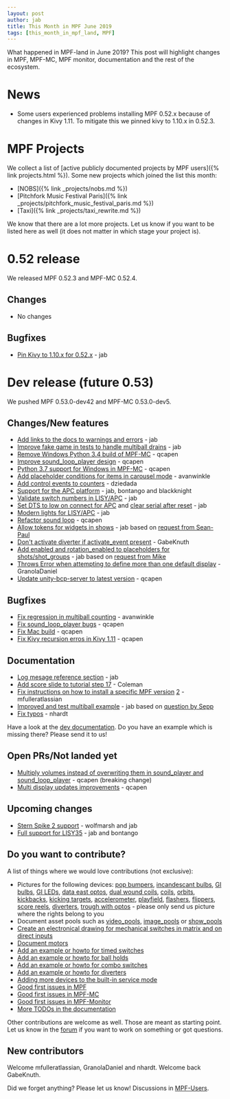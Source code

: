 ```yaml
---
layout: post
author: jab
title: This Month in MPF June 2019
tags: [this_month_in_mpf_land, MPF]
---
```

What happened in MPF-land in June 2019?
This post will highlight changes in MPF, MPF-MC, MPF monitor, documentation
and the rest of the ecosystem.

# News

* Some users experienced problems installing MPF 0.52.x because of changes in Kivy 1.11.
  To mitigate this we pinned kivy to 1.10.x in 0.52.3.

# MPF Projects

We collect a list of [active publicly documented projects by MPF users]({% link projects.html %}).
Some new projects which joined the list this month:

* [NOBS]({% link _projects/nobs.md %})
* [Pitchfork Music Festival Paris]({% link _projects/pitchfork_music_festival_paris.md %})
* [Taxi]({% link _projects/taxi_rewrite.md %})

We know that there are a lot more projects. Let us know if you want to be listed here as well (it does not matter in which stage your project is).

# 0.52 release

We released MPF 0.52.3 and MPF-MC 0.52.4.

## Changes

* No changes

## Bugfixes

* [Pin Kivy to 1.10.x for 0.52.x](https://github.com/missionpinball/mpf-mc/commit/1367d64240873513ca6faa6908b96d5484c5229a) - jab

# Dev release (future 0.53)

We pushed MPF 0.53.0-dev42 and MPF-MC 0.53.0-dev5.

## Changes/New features

* [Add links to the docs to warnings and errors](https://github.com/missionpinball/mpf/pull/1380) - jab
* [Improve fake game in tests to handle multiball drains](https://github.com/missionpinball/mpf/commit/458927fca909510ef5df643e6947a886862a2aa9) - jab
* [Remove Windows Python 3.4 build of MPF-MC](https://github.com/missionpinball/mpf-mc/commit/ad6e0fdb5bcd4bdad142b1ac563696f61b60733d) - qcapen
* [Improve sound_loop_player design](https://github.com/missionpinball/mpf-mc/pull/374) - qcapen
* [Python 3.7 support for Windows in MPF-MC](https://github.com/missionpinball/mpf-mc/commit/4dda4261fe527fec829e9e3e3488af8e407a7daf) - qcapen
* [Add placeholder conditions for items in carousel mode](https://github.com/missionpinball/mpf/pull/1381) - avanwinkle
* [Add control events to counters](https://github.com/missionpinball/mpf/pull/1342) - dziedada
* [Support for the APC platform](https://github.com/missionpinball/mpf/issues/1345) - jab, bontango and blackknight
* [Validate switch numbers in LISY/APC](https://github.com/missionpinball/mpf/commit/b39bc2759eb83bb1160ca0b3a70247ddeb4aa7a9) - jab
* [Set DTS to low on connect for APC](https://github.com/missionpinball/mpf/commit/43f0585fcc75535435085189ec1f66128c308db5) and [clear serial after reset](https://github.com/missionpinball/mpf/commit/4f1198fd3302ebd1fe8aefa2455056975ac1d065) - jab
* [Modern lights for LISY/APC](https://github.com/missionpinball/mpf/commit/39642c7b3540005e8a4f775805302a8e4dadb484) - jab
* [Refactor sound loop](https://github.com/missionpinball/mpf-mc/pull/374) - qcapen
* [Allow tokens for widgets in shows](https://github.com/missionpinball/mpf/commit/4782dde5fca0f57603d0c82d221a1947887a6cd6) - jab based on [request from Sean-Paul](https://groups.google.com/forum/#!topic/mpf-users/lUd6Z2lU_eo)
* [Don't activate diverter if activate_event present](https://github.com/missionpinball/mpf/pull/1386) - GabeKnuth
* [Add enabled and rotation_enabled to placeholders for shots/shot_groups](https://github.com/missionpinball/mpf/pull/1387) - jab based on [request from Mike](https://groups.google.com/forum/#!topic/mpf-users/_EBF2tkfabI)
* [Throws Error when attempting to define more than one default display](https://github.com/missionpinball/mpf-mc/pull/376) - GranolaDaniel
* [Update unity-bcp-server to latest version](https://github.com/missionpinball/unity-bcp-server/commit/61a827fcf6136bd9237678f6b9ccebecc8356737) - qcapen
 
## Bugfixes

* [Fix regression in multiball counting](https://github.com/missionpinball/mpf/pull/1377) - avanwinkle
* [Fix sound_loop_player bugs](https://github.com/missionpinball/mpf-mc/commit/f14b5214246188e3cd61d9eef2193f17ff9548e5) - qcapen
* [Fix Mac build](https://github.com/missionpinball/mpf-mc/commit/2bd209465b6b599f2ae937892e909cf1470fd5fd) - qcapen
* [Fix Kivy recursion erros in Kivy 1.11](https://github.com/missionpinball/mpf-mc/commit/2fb90742c458d45be17388b0932d29569ba472c3) - qcapen

## Documentation

* [Log mesage reference section](https://github.com/missionpinball/mpf-docs/commit/30258abce59ea1d810827fdcc178938073394f26) - jab
* [Add score slide to tutorial step 17](https://github.com/missionpinball/mpf-docs/pull/237) - Coleman
* [Fix instructions on how to install a specific MPF version](https://github.com/missionpinball/mpf-docs/pull/238) [2](https://github.com/missionpinball/mpf-docs/pull/239) - mfulleratlassian
* [Improved and test multiball example](https://github.com/missionpinball/mpf-docs/commit/c5fef8549bd30a2287fe6ef4fb6a31bf4205e27b) - jab based on [question by Sepp](https://groups.google.com/forum/#!topic/mpf-users/bn-U8Q91K0U)
* [Fix typos](https://github.com/missionpinball/mpf-docs/pull/240) - nhardt

Have a look at the [dev documentation](http://docs.missionpinball.org/en/dev/).
Do you have an example which is missing there? Please send it to us!

## Open PRs/Not landed yet

* [Multiply volumes instead of overwriting them in sound_player and sound_loop_player](https://github.com/missionpinball/mpf-mc/pull/333) - qcapen (breaking change)
* [Multi display updates improvements](https://github.com/missionpinball/mpf-mc/pull/323) - qcapen

## Upcoming changes

* [Stern Spike 2 support](https://github.com/missionpinball/mpf/issues/1246) - wolfmarsh and jab
* [Full support for LISY35](https://github.com/missionpinball/mpf/issues/1218) - jab and bontango

## Do you want to contribute?

A list of things where we would love contributions (not exclusive):

* Pictures for the following devices: [pop bumpers](http://docs.missionpinball.org/en/dev/mechs/pop_bumpers/index.html),
  [incandescant bulbs](http://docs.missionpinball.org/en/dev/mechs/lights/matrix_lights.html),
  [GI bulbs](http://docs.missionpinball.org/en/dev/mechs/lights/gis.html),
  [GI LEDs](http://docs.missionpinball.org/en/dev/mechs/lights/gis.html),
  [data east optos](http://docs.missionpinball.org/en/dev/mechs/switches/optos.html),
  [dual wound coils](http://docs.missionpinball.org/en/dev/mechs/coils/dual_wound_coils.html),
  [coils](http://docs.missionpinball.org/en/dev/mechs/coils/index.html),
  [orbits](http://docs.missionpinball.org/en/dev/mechs/loops/index.html),
  [kickbacks](http://docs.missionpinball.org/en/dev/mechs/kickbacks/index.html),
  [kicking targets](http://docs.missionpinball.org/en/dev/mechs/targets/kicking_targets/index.html),
  [accelerometer](http://docs.missionpinball.org/en/dev/mechs/accelerometers/index.html),
  [playfield](http://docs.missionpinball.org/en/dev/mechs/playfields/index.html),
  [flashers](http://docs.missionpinball.org/en/dev/mechs/lights/flashers.html),
  [flippers](http://docs.missionpinball.org/en/dev/mechs/flippers/index.html),
  [score reels](http://docs.missionpinball.org/en/dev/mechs/score_reels/index.html),
  [diverters](http://docs.missionpinball.org/en/dev/mechs/diverters/index.html),
  [trough with optos](http://docs.missionpinball.org/en/dev/mechs/troughs/index.html) - please only send us picture where the rights belong to you
* Document asset pools such as [video_pools](http://docs.missionpinball.org/en/dev/config/video_pools.html), [image_pools](http://docs.missionpinball.org/en/dev/config/image_pools.html) or [show_pools](http://docs.missionpinball.org/en/dev/config/show_pools.html)
* [Create an electronical drawing for mechanical switches in matrix and on direct inputs](http://docs.missionpinball.org/en/dev/mechs/switches/mechanical_switches.html)
* [Document motors](http://docs.missionpinball.org/en/dev/mechs/motors/index.html)
* [Add an example or howto for timed switches](http://docs.missionpinball.org/en/dev/game_logic/timed_switches/index.html)
* [Add an example or howto for ball holds](http://docs.missionpinball.org/en/dev/game_logic/ball_holds/index.html)
* [Add an example or howto for combo switches](http://docs.missionpinball.org/en/dev/game_logic/combo_switches/index.html)
* [Add an example or howto for diverters](http://docs.missionpinball.org/en/dev/mechs/diverters/index.html)
* [Adding more devices to the built-in service mode](https://github.com/missionpinball/mpf/issues/693)
* [Good first issues in MPF](https://github.com/missionpinball/mpf/issues?q=is%3Aissue+is%3Aopen+label%3A%22good+first+issue%22)
* [Good first issues in MPF-MC](https://github.com/missionpinball/mpf-mc/issues?q=is%3Aissue+is%3Aopen+label%3A%22help+wanted%22)
* [Good first issues in MPF-Monitor](https://github.com/missionpinball/mpf-monitor/issues?q=is%3Aissue+is%3Aopen+label%3A%22help+wanted%22)
* [More TODOs in the documentation](http://docs.missionpinball.org/en/dev/search.html?q="Help+us+to+write+it"&check_keywords=yes&area=default)

Other contributions are welcome as well.
Those are meant as starting point.
Let us know in the [forum](https://groups.google.com/forum/#!forum/mpf-users)
if you want to work on something or got questions.

## New contributors

Welcome mfulleratlassian, GranolaDaniel and nhardt. Welcome back GabeKnuth.

Did we forget anything? Please let us know!
Discussions in [MPF-Users](https://groups.google.com/forum/#!forum/mpf-users).
